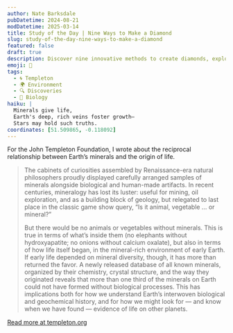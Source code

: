 ```yaml
---
author: Nate Barksdale
pubDatetime: 2024-08-21
modDatetime: 2025-03-14
title: Study of the Day | Nine Ways to Make a Diamond
slug: study-of-the-day-nine-ways-to-make-a-diamond
featured: false
draft: true
description: Discover nine innovative methods to create diamonds, exploring the intriguing intersection of biology and mineralogy that shapes our planet and the search for extraterrestrial life.
emoji: 💎
tags:
  - 🌀 Templeton
  - 🌍 Environment
  - 🔍 Discoveries
  - 🧬 Biology
haiku: |
  Minerals give life,  
  Earth's deep, rich veins foster growth—  
  Stars may hold such truths.
coordinates: [51.509865, -0.118092]
---
```


For the John Templeton Foundation, I wrote about the reciprocal relationship between Earth’s minerals and the origin of life.

> The cabinets of curiosities assembled by Renaissance-era natural philosophers proudly displayed carefully arranged samples of minerals alongside biological and human-made artifacts. In recent centuries, mineralogy has lost its luster: useful for mining, oil exploration, and as a building block of geology, but relegated to last place in the classic game show query, “Is it animal, vegetable … or mineral?”
>
> But there would be no animals or vegetables without minerals. This is true in terms of what’s inside them (no elephants without hydroxyapatite; no onions without calcium oxalate), but also in terms of how life itself began, in the mineral-rich environment of early Earth. If early life depended on mineral diversity, though, it has more than returned the favor. A newly released database of all known minerals, organized by their chemistry, crystal structure, and the way they originated reveals that more than one third of the minerals on Earth could not have formed without biological processes. This has implications both for how we understand Earth’s interwoven biological and geochemical history, and for how we might look for — and know when we have found — evidence of life on other planets.

[Read more at templeton.org](https://www.templeton.org/news/nine-ways-to-make-a-diamond)
